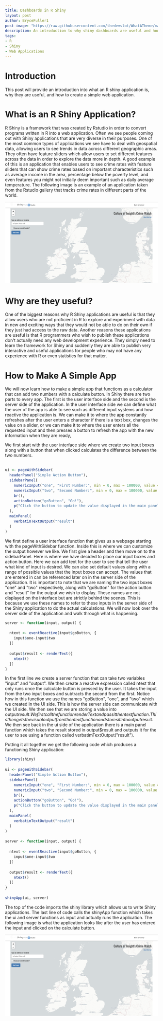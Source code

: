 ```yaml
---
title: Dashboards in R Shiny
layout: post
author: BryceFuller1
post-image: "https://raw.githubusercontent.com/thedevslot/WhatATheme/master/assets/images/SamplePost.png?token=AHMQUEPC4IFADOF5VG4QVN26Z64GG"
description: An introduction to why shiny dashboards are useful and how to create a simple one.
tags:
- R
- Shiny
- Web Applications
---
```


# Introduction

This post will provide an introduction into what an R shiny application is, why they are useful, and how to create a simple web application. 

# What is an R Shiny Application?

R Shiny is a framework that was created by Rstudio in order to convert programs written in R into a web application. Often we see people coming out with Shiny applications that are very diverse in their purposes. One of the most common types of applications we see have to deal with geospatial data, allowing users to see trends in data across different geographic areas. They often have feature sliders which allow users to set different features across the data in order to explore the data more in depth. A good example of this is an application that enables users to see crime rates with feature sliders that can show crime rates based on important characteristics such as average income in the area, percentage below the poverty level, and even features you might not initially deem important such as daily average temperature. The following image is an example of an application taken from the Rstudio gallery that tracks crime rates in different parts of the world.

![](https://github.com/BryceFuller1/blogpost/blob/master/Screen%20Shot%202021-11-01%20at%202.43.31%20PM.png)

# Why are they useful? 
One of the biggest reasons why R Shiny applications are useful is that they allow users who are not proficient in R to explore and experiment with data in new and exciting ways that they would not be able to do on their own if they just had access to the raw data. Another reasons these applications are useful is that R programmers who wish to publish these applications don't actually need any web development experience. They simply need to learn the framework for Shiny and suddenly they are able to publish very interactive and useful applications for people who may not have any experience with R or even statistics for that matter. 

# How to Make A Simple App

We will now learn how to make a simple app that functions as a calculator that can add two numbers with a calculate button. In Shiny there are two parts to every app. The first is the user interface side and the second is the server side of the application. In the user interface side we can define what the user of the app is able to see such as different input systems and how reactive the application is. We can make it to where the app constantly refreshes after the user enters a character if there is a text box, changes the value on a slider, or we can make it to where the user enters all the requested input and then presses a button to refresh the app with the new information when they are ready,


We first start with the user interface side where we create two input boxes along with a button that when clicked calculates the difference between the two numbers.

```R

ui <- pageWithSidebar(
  headerPanel("Simple Action Button"),
  sidebarPanel(
    numericInput("one", "First Number:", min = 0, max = 100000, value = 1),
    numericInput("two", "Second Number:", min = 0, max = 100000, value = 0),
    br(),
    actionButton("goButton", "Go!"),
    p("Click the button to update the value displayed in the main panel.")
  ),
  mainPanel(
    verbatimTextOutput("result")
  )
)
```
We first define a user interface function that gives us a webpage starting with the pageWithSidebar function. Inside this is where we can customize the output however we like. We first give a header and then move on to the sidebarPanel. Here is where we have decided to place our input boxes and action button. Here we can add text for the user to see that tell the user what kind of input is desired. We can also set default values along with a range of possible values that the input boxes can accept. The values that are entered in can be referenced later on in the server side of the application. It is important to note that we are naming the two input boxes "one" and "two" respectively, along with "goButton" for the action button and "result" for the output we wish to display. These names are not displayed on the interface but are strictly behind the scenes. This is because we use these names to refer to these inputs in the server side of the Shiny application to do the actual calculations. We will now look over the server side of the application and walk through what is happening.

```R
server <- function(input, output) {
  
  ntext <- eventReactive(input$goButton, {
    input$one-input$two
  })
  
  output$result <- renderText({
    ntext()
  })
}

```

In the first line we create a server function that can take two variables "input" and "output". We then create a reactive expression called ntest that only runs once the calculate button is pressed by the user. It takes the input from the two input boxes and subtracts the second from the first. Notice how in this function we use the names "goButton", "one", and "two" which we created in the UI side. This is how the server side can communicate with the UI side. We then see that we are storing a value into output$result. We first call the function renderText and pass it the ntext function. This then gets the visual output from the ntext function and stores it into output$result. We then see back in the ui side of the application there is a main panel function which takes the result stored in output$result and outputs it for the user to see using a function called verbatimTextOutput("result").

Putting it all together we get the following code which produces a functioning Shiny application:

```R
library(shiny)

ui <- pageWithSidebar(
  headerPanel("Simple Action Button"),
  sidebarPanel(
    numericInput("one", "First Number:", min = 0, max = 100000, value = 1),
    numericInput("two", "Second Number:", min = 0, max = 100000, value = 0),
    br(),
    actionButton("goButton", "Go!"),
    p("Click the button to update the value displayed in the main panel.")
  ),
  mainPanel(
    verbatimTextOutput("result")
  )
)

server <- function(input, output) {
  
  ntext <- eventReactive(input$goButton, {
    input$one-input$two
  })
  
  output$result <- renderText({
    ntext()
  })
}

shinyApp(ui, server)
```
The top of the code imports the shiny library which allows us to write Shiny applications. The last line of code calls the shinyApp function which takes the ui and server functions as input and actually runs the application. The following image is what the application looks like after the user has entered the input and clicked on the calculate button. 

![](https://github.com/BryceFuller1/blogpost/blob/master/Screen%20Shot%202021-11-01%20at%202.43.31%20PM.png)


